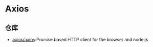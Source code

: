 # Axios

## 仓库

- [axios/axios](https://github.com/axios/axios):Promise based HTTP client for the browser and node.js
